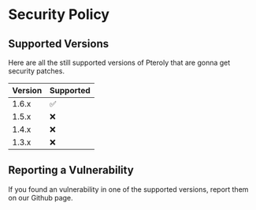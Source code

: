 # Security Policy

## Supported Versions

Here are all the still supported versions of Pteroly that are gonna get security patches.

| Version | Supported          |
| ------- | ------------------ |
| 1.6.x   | :white_check_mark: |
| 1.5.x   | :x:                |
| 1.4.x   | :x:                |
| 1.3.x   | :x:                |

## Reporting a Vulnerability

If you found an vulnerability in one of the supported versions, report them on our Github page.